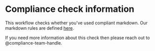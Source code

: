 # Compliance check information

This workflow checks whether you've used compliant markdown. Our markdown rules are defined [here](https://github.com/igorshubovych/markdownlint-cli/blob/master/test/test-config.json). 

If you need more information about this check then please reach out to @compliance-team-handle. 